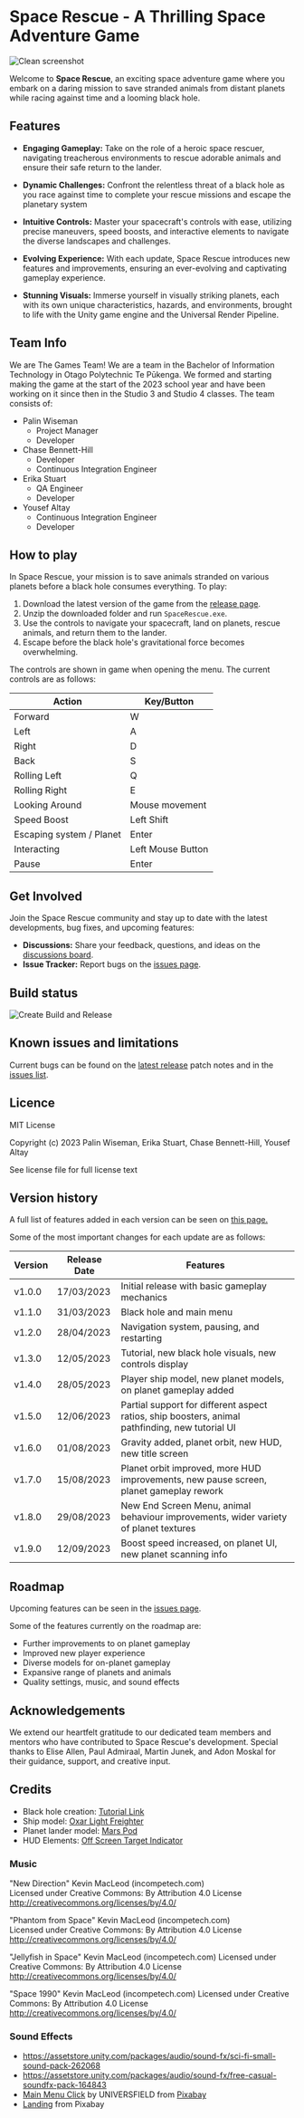# Space Rescue - A Thrilling Space Adventure Game


![Clean screenshot](https://github.com/BIT-Studio-3/Space-Rescue/assets/104882337/bf3c350a-64be-41ba-9067-b7cd31710454)


Welcome to **Space Rescue**, an exciting space adventure game where you embark on a daring mission to save stranded animals from distant planets while racing against time and a looming black hole.

## Features

- **Engaging Gameplay:** Take on the role of a heroic space rescuer, navigating treacherous environments to rescue adorable animals and ensure their safe return to the lander.

- **Dynamic Challenges:** Confront the relentless threat of a black hole as you race against time to complete your rescue missions and escape the planetary system

- **Intuitive Controls:** Master your spacecraft's controls with ease, utilizing precise maneuvers, speed boosts, and interactive elements to navigate the diverse landscapes and challenges.

- **Evolving Experience:** With each update, Space Rescue introduces new features and improvements, ensuring an ever-evolving and captivating gameplay experience.

- **Stunning Visuals:** Immerse yourself in visually striking planets, each with its own unique characteristics, hazards, and environments, brought to life with the Unity game engine and the Universal Render Pipeline.


## Team Info

We are The Games Team! We are a team in the Bachelor of Information Technology in Otago Polytechnic Te Pūkenga. We formed and starting making the game at the start of the 2023 school year and have been working on it since then in the Studio 3 and Studio 4 classes. The team consists of:
- Palin Wiseman
  - Project Manager
  - Developer
- Chase Bennett-Hill
  - Developer
  - Continuous Integration Engineer
- Erika Stuart
  - QA Engineer
  - Developer
- Yousef Altay
  - Continuous Integration Engineer
  - Developer

## How to play

In Space Rescue, your mission is to save animals stranded on various planets before a black hole consumes everything. To play:

1. Download the latest version of the game from the [release page](https://github.com/BIT-Studio-3/Space-Rescue/releases/latest).
2. Unzip the downloaded folder and run `SpaceRescue.exe`.
3. Use the controls to navigate your spacecraft, land on planets, rescue animals, and return them to the lander.
4. Escape before the black hole's gravitational force becomes overwhelming.

The controls are shown in game when opening the menu. The current controls are as follows:

| Action                    | Key/Button             |
|---------------------------|------------------------|
| Forward                   | W                      |
| Left                      | A                      |
| Right                     | D                      |
| Back                      | S                      |
| Rolling Left              | Q                      |
| Rolling Right             | E                      |
| Looking Around            | Mouse movement         |
| Speed Boost               | Left Shift             |
| Escaping system / Planet  | Enter                  |
| Interacting               | Left Mouse Button      |
| Pause                     | Enter                  |

## Get Involved

Join the Space Rescue community and stay up to date with the latest developments, bug fixes, and upcoming features:

- **Discussions:** Share your feedback, questions, and ideas on the [discussions board](https://github.com/BIT-Studio-3/Space-Rescue/discussions).
- **Issue Tracker:** Report bugs on the [issues page](https://github.com/BIT-Studio-3/Space-Rescue/issues).

## Build status

![Create Build and Release](https://github.com/BIT-Studio-3/Space-Rescue/actions/workflows/ci-build-and-release.yml/badge.svg)


## Known issues and limitations

Current bugs can be found on the [latest release](https://github.com/BIT-Studio-3/Space-Rescue/releases/latest) patch notes and in the [issues list](https://github.com/BIT-Studio-3/Space-Rescue/issues?q=is%3Aopen+label%3Abug+is%3Aissue).

## Licence

MIT License

Copyright (c) 2023 Palin Wiseman, Erika Stuart, Chase Bennett-Hill, Yousef Altay

See license file for full license text

## Version history

A full list of features added in each version can be seen on [this page.](https://github.com/BIT-Studio-3/Space-Rescue/releases)

Some of the most important changes for each update are as follows:

| Version   | Release Date | Features                                           |
|-----------|--------------|----------------------------------------------------|
| v1.0.0    | 17/03/2023   | Initial release with basic gameplay mechanics     |
| v1.1.0    | 31/03/2023   | Black hole and main menu                           |
| v1.2.0    | 28/04/2023   | Navigation system, pausing, and restarting        |
| v1.3.0    | 12/05/2023   | Tutorial, new black hole visuals, new controls display  |
| v1.4.0    | 28/05/2023   | Player ship model, new planet models, on planet gameplay added |
| v1.5.0    | 12/06/2023   | Partial support for different aspect ratios, ship boosters, animal pathfinding, new tutorial UI |
| v1.6.0    | 01/08/2023   | Gravity added, planet orbit, new HUD, new title screen  |
| v1.7.0    | 15/08/2023   | Planet orbit improved, more HUD improvements, new pause screen, planet gameplay rework  |
| v1.8.0    | 29/08/2023   | New End Screen Menu, animal behaviour improvements, wider variety of planet textures |
| v1.9.0    | 12/09/2023   | Boost speed increased, on planet UI, new planet scanning info |

## Roadmap

Upcoming features can be seen in the [issues page](https://github.com/BIT-Studio-3/Space-Rescue/issues).

Some of the features currently on the roadmap are:
- Further improvements to on planet gameplay
- Improved new player experience
- Diverse models for on-planet gameplay
- Expansive range of planets and animals
- Quality settings, music, and sound effects

## Acknowledgements

We extend our heartfelt gratitude to our dedicated team members and mentors who have contributed to Space Rescue's development. Special thanks to Elise Allen, Paul Admiraal, Martin Junek, and Adon Moskal for their guidance, support, and creative input.

## Credits

- Black hole creation: [Tutorial Link](https://www.youtube.com/watch?v=FlE8e1JwVzs)
- Ship model: [Oxar Light Freighter](https://assetstore.unity.com/packages/3d/vehicles/space/oxar-light-freighter-82240)
- Planet lander model: [Mars Pod](https://assetstore.unity.com/packages/3d/vehicles/space/mars-pod-121710)
- HUD Elements: [Off Screen Target Indicator](https://assetstore.unity.com/packages/tools/gui/off-screen-target-indicator-71799)

### Music

"New Direction" Kevin MacLeod (incompetech.com)  
Licensed under Creative Commons: By Attribution 4.0 License  
http://creativecommons.org/licenses/by/4.0/

"Phantom from Space" Kevin MacLeod (incompetech.com)  
Licensed under Creative Commons: By Attribution 4.0 License  
http://creativecommons.org/licenses/by/4.0/

"Jellyfish in Space" Kevin MacLeod (incompetech.com)
Licensed under Creative Commons: By Attribution 4.0 License
http://creativecommons.org/licenses/by/4.0/

"Space 1990" Kevin MacLeod (incompetech.com)
Licensed under Creative Commons: By Attribution 4.0 License
http://creativecommons.org/licenses/by/4.0/

### Sound Effects

- https://assetstore.unity.com/packages/audio/sound-fx/sci-fi-small-sound-pack-262068
- https://assetstore.unity.com/packages/audio/sound-fx/free-casual-soundfx-pack-164843
- [Main Menu Click](https://pixabay.com/users/universfield-28281460/?utm_source=link-attribution&utm_medium=referral&utm_campaign=music&utm_content=124464) by UNIVERSFIELD from [Pixabay](https://pixabay.com//?utm_source=link-attribution&utm_medium=referral&utm_campaign=music&utm_content=124464)
- [Landing](https://pixabay.com/?utm_source=link-attribution&utm_medium=referral&utm_campaign=music&utm_content=105883) from Pixabay